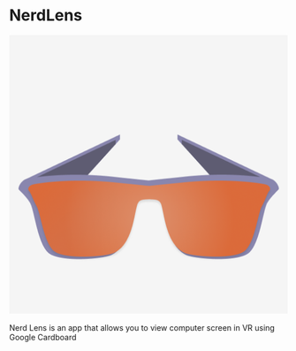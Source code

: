 # NerdLens

![](./Logo.png)

Nerd Lens is an app that allows you to view computer screen in VR using Google Cardboard
